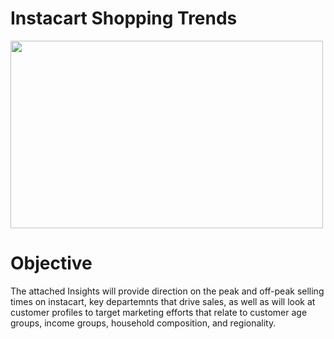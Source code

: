 # Instacart Shopping Trends
<img src="https://media.gettyimages.com/id/1273198394/vector/illustration-of-fresh-vegetables-in-shopping-basket-hand-drawn-vector-elements.jpg?s=612x612&w=0&k=20&c=V_TkA_A5rwAF-0sGvSyHPzwLHd00twd9_796oXXgHzk=" width="500" height="300">

# Objective
The attached Insights will provide direction on the peak and off-peak selling times on instacart, key departemnts that drive sales, as well as will look at customer profiles to target marketing efforts that relate to customer age groups, income groups, household composition, and regionality.
